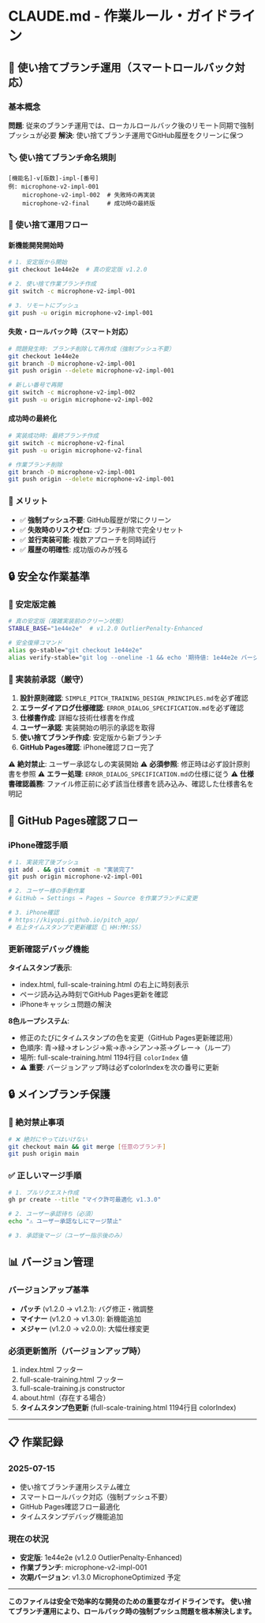 # CLAUDE.md - 作業ルール・ガイドライン

## 🎯 使い捨てブランチ運用（スマートロールバック対応）

### 基本概念

**問題**: 従来のブランチ運用では、ローカルロールバック後のリモート同期で強制プッシュが必要
**解決**: 使い捨てブランチ運用でGitHub履歴をクリーンに保つ

### 🏷️ 使い捨てブランチ命名規則

```
[機能名]-v[版数]-impl-[番号]
例: microphone-v2-impl-001
    microphone-v2-impl-002  # 失敗時の再実装
    microphone-v2-final     # 成功時の最終版
```

### 🔄 使い捨て運用フロー

#### **新機能開発開始時**
```bash
# 1. 安定版から開始
git checkout 1e44e2e  # 真の安定版 v1.2.0

# 2. 使い捨て作業ブランチ作成
git switch -c microphone-v2-impl-001

# 3. リモートにプッシュ
git push -u origin microphone-v2-impl-001
```

#### **失敗・ロールバック時（スマート対応）**
```bash
# 問題発生時: ブランチ削除して再作成（強制プッシュ不要）
git checkout 1e44e2e
git branch -D microphone-v2-impl-001
git push origin --delete microphone-v2-impl-001

# 新しい番号で再開
git switch -c microphone-v2-impl-002
git push -u origin microphone-v2-impl-002
```

#### **成功時の最終化**
```bash
# 実装成功時: 最終ブランチ作成
git switch -c microphone-v2-final
git push -u origin microphone-v2-final

# 作業ブランチ削除
git branch -D microphone-v2-impl-001
git push origin --delete microphone-v2-impl-001
```

### 🎯 メリット

- ✅ **強制プッシュ不要**: GitHub履歴が常にクリーン
- ✅ **失敗時のリスクゼロ**: ブランチ削除で完全リセット
- ✅ **並行実装可能**: 複数アプローチを同時試行
- ✅ **履歴の明確性**: 成功版のみが残る

## 🔒 安全な作業基準

### 🚨 安定版定義

```bash
# 真の安定版（複雑実装前のクリーン状態）
STABLE_BASE="1e44e2e"  # v1.2.0 OutlierPenalty-Enhanced

# 安全復帰コマンド
alias go-stable="git checkout 1e44e2e"
alias verify-stable="git log --oneline -1 && echo '期待値: 1e44e2e バージョンv1.2.0 OutlierPenalty-Enhancedに更新'"
```

### 🚨 実装前承認（厳守）

1. **設計原則確認**: `SIMPLE_PITCH_TRAINING_DESIGN_PRINCIPLES.md`を必ず確認
2. **エラーダイアログ仕様確認**: `ERROR_DIALOG_SPECIFICATION.md`を必ず確認
3. **仕様書作成**: 詳細な技術仕様書を作成
4. **ユーザー承認**: 実装開始の明示的承認を取得
5. **使い捨てブランチ作成**: 安定版から新ブランチ
6. **GitHub Pages確認**: iPhone確認フロー完了

⚠️ **絶対禁止**: ユーザー承認なしの実装開始
⚠️ **必須参照**: 修正時は必ず設計原則書を参照
⚠️ **エラー処理**: `ERROR_DIALOG_SPECIFICATION.md`の仕様に従う
⚠️ **仕様書確認義務**: ファイル修正前に必ず該当仕様書を読み込み、確認した仕様書名を明記

## 📱 GitHub Pages確認フロー

### iPhone確認手順

```bash
# 1. 実装完了後プッシュ
git add . && git commit -m "実装完了"
git push origin microphone-v2-impl-001

# 2. ユーザー様の手動作業
# GitHub → Settings → Pages → Source を作業ブランチに変更

# 3. iPhone確認
# https://kiyopi.github.io/pitch_app/
# 右上タイムスタンプで更新確認（📱 HH:MM:SS）
```

### 更新確認デバッグ機能

**タイムスタンプ表示**: 
- index.html, full-scale-training.html の右上に時刻表示
- ページ読み込み時刻でGitHub Pages更新を確認
- iPhoneキャッシュ問題の解決

**8色ループシステム**:
- 修正のたびにタイムスタンプの色を変更（GitHub Pages更新確認用）
- 色順序: 青→緑→オレンジ→紫→赤→シアン→茶→グレー→（ループ）
- 場所: full-scale-training.html 1194行目 `colorIndex` 値
- ⚠️ **重要**: バージョンアップ時は必ずcolorIndexを次の番号に更新

## 🔒 メインブランチ保護

### 🚨 絶対禁止事項
```bash
# ❌ 絶対にやってはいけない
git checkout main && git merge [任意のブランチ]
git push origin main
```

### ✅ 正しいマージ手順
```bash
# 1. プルリクエスト作成
gh pr create --title "マイク許可最適化 v1.3.0"

# 2. ユーザー承認待ち（必須）
echo "⚠️ ユーザー承認なしにマージ禁止"

# 3. 承認後マージ（ユーザー指示後のみ）
```

## 📊 バージョン管理

### バージョンアップ基準
- **パッチ** (v1.2.0 → v1.2.1): バグ修正・微調整
- **マイナー** (v1.2.0 → v1.3.0): 新機能追加
- **メジャー** (v1.2.0 → v2.0.0): 大幅仕様変更

### 必須更新箇所（バージョンアップ時）
1. index.html フッター
2. full-scale-training.html フッター
3. full-scale-training.js constructor
4. about.html（存在する場合）
5. **タイムスタンプ色更新** (full-scale-training.html 1194行目 colorIndex)

---

## 📋 作業記録

### 2025-07-15
- 使い捨てブランチ運用システム確立
- スマートロールバック対応（強制プッシュ不要）
- GitHub Pages確認フロー最適化
- タイムスタンプデバッグ機能追加

### 現在の状況
- **安定版**: 1e44e2e (v1.2.0 OutlierPenalty-Enhanced)
- **作業ブランチ**: microphone-v2-impl-001
- **次期バージョン**: v1.3.0 MicrophoneOptimized 予定

---

**このファイルは安全で効率的な開発のための重要なガイドラインです。**
**使い捨てブランチ運用により、ロールバック時の強制プッシュ問題を根本解決します。**
